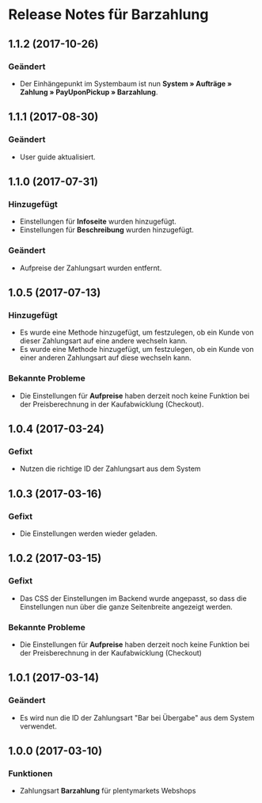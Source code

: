 # Release Notes für Barzahlung

## 1.1.2 (2017-10-26)

### Geändert

- Der Einhängepunkt im Systembaum ist nun **System » Aufträge » Zahlung » PayUponPickup » Barzahlung**.

## 1.1.1 (2017-08-30)

### Geändert
- User guide aktualisiert.

## 1.1.0 (2017-07-31)

### Hinzugefügt

- Einstellungen für **Infoseite** wurden hinzugefügt.
- Einstellungen für **Beschreibung** wurden hinzugefügt.

### Geändert

- Aufpreise der Zahlungsart wurden entfernt.

## 1.0.5 (2017-07-13)

### Hinzugefügt

- Es wurde eine Methode hinzugefügt, um festzulegen, ob ein Kunde von dieser Zahlungsart auf eine andere wechseln kann.
- Es wurde eine Methode hinzugefügt, um festzulegen, ob ein Kunde von einer anderen Zahlungsart auf diese wechseln kann.

### Bekannte Probleme

- Die Einstellungen für **Aufpreise** haben derzeit noch keine Funktion bei der Preisberechnung in der Kaufabwicklung (Checkout).


## 1.0.4 (2017-03-24)

### Gefixt

- Nutzen die richtige ID der Zahlungsart aus dem System 

## 1.0.3 (2017-03-16)

### Gefixt

- Die Einstellungen werden wieder geladen.

## 1.0.2 (2017-03-15)

### Gefixt

- Das CSS der Einstellungen im Backend wurde angepasst, so dass die Einstellungen nun über die ganze Seitenbreite angezeigt werden.

### Bekannte Probleme

- Die Einstellungen für **Aufpreise** haben derzeit noch keine Funktion bei der Preisberechnung in der Kaufabwicklung (Checkout)

## 1.0.1 (2017-03-14)

### Geändert

- Es wird nun die ID der Zahlungsart "Bar bei Übergabe" aus dem System verwendet.

## 1.0.0 (2017-03-10)

### Funktionen

- Zahlungsart **Barzahlung** für plentymarkets Webshops
